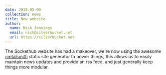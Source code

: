 ```yaml
---
date: 2015-05-09
collection: news
title: New website
author: 
  name: Nick Jennings
  email: nick@silverbucket.net
  url: https://silverbucket.net
---
```

The Sockethub website has had a makeover, we're now using the awesome [metalsmith](http://metalsmith.io) static site generator to power things, this allows us to easily maintain news updates and provide an rss feed, and just generally keep things more modular.

